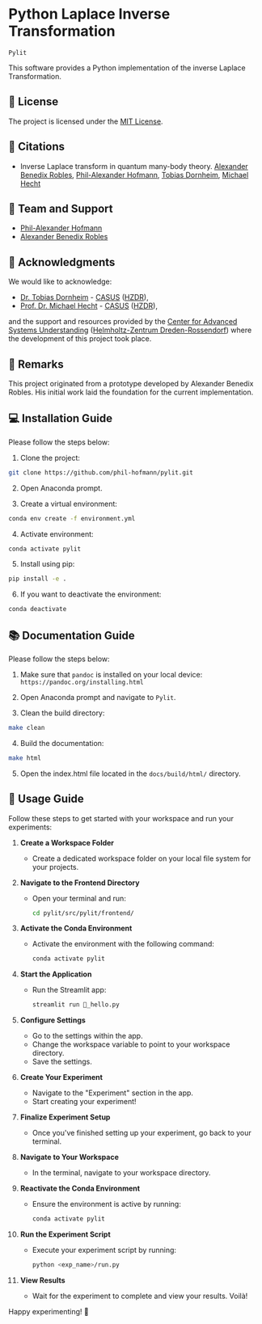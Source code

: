 # Python Laplace Inverse Transformation
`Pylit`

This software provides  a Python implementation of the inverse Laplace Transformation.

## 📜 License

The project is licensed under the [MIT License](LICENSE.txt).

## 💬 Citations

- Inverse Laplace transform in quantum many-body theory. [Alexander Benedix Robles](a.benedix-robles@hzdr.de), [Phil-Alexander Hofmann](mailto:philhofmann@outlook.com), [Tobias Dornheim](t.dornheim@hzdr.de), [Michael Hecht](m.hecht@hzdr.de)

## 👥 Team and Support

- [Phil-Alexander Hofmann](https://github.com/philippocalippo/)
- [Alexander Benedix Robles](https://github.com/alexanderbenedix/)

## 🙏 Acknowledgments

We would like to acknowledge:
- [Dr. Tobias Dornheim](https://www.casus.science/de-de/team-members/dr-tobias-dornheim/) - [CASUS](https://www.casus.science/) ([HZDR](https://www.hzdr.de/)),
- [Prof. Dr. Michael Hecht](https://www.casus.science/de-de/team-members/michael-hecht/) - [CASUS](https://www.casus.science/) ([HZDR](https://www.hzdr.de/)),

and the support and resources provided by the [Center for Advanced Systems Understanding](https://www.casus.science/) ([Helmholtz-Zentrum Dreden-Rossendorf](https://www.hzdr.de/)) where the development of this project took place.

## 📝 Remarks

This project originated from a prototype developed by Alexander Benedix Robles. His initial work laid the foundation for the current implementation.

## 💻 Installation Guide
Please follow the steps below:

1. Clone the project:
```bash
git clone https://github.com/phil-hofmann/pylit.git
```

2. Open Anaconda prompt.

3. Create a virtual environment:
```bash
conda env create -f environment.yml
```

4. Activate environment:
```bash
conda activate pylit
```

5. Install using pip:
```bash
pip install -e .
```

6. If you want to deactivate the environment:
```bash
conda deactivate
```

## 📚 Documentation Guide
Please follow the steps below:

1. Make sure that ``pandoc`` is installed on your local device:
``https://pandoc.org/installing.html``

2. Open Anaconda prompt and navigate to `Pylit`.

3. Clean the build directory:
```bash
make clean
```

4. Build the documentation:
```bash
make html
```

5. Open the index.html file located in the `docs/build/html/` directory.

## 🚀 Usage Guide

Follow these steps to get started with your workspace and run your experiments:

1. **Create a Workspace Folder**
   - Create a dedicated workspace folder on your local file system for your projects.

2. **Navigate to the Frontend Directory**
   - Open your terminal and run:
     ```bash
     cd pylit/src/pylit/frontend/
     ```

3. **Activate the Conda Environment**
   - Activate the environment with the following command:
     ```bash
     conda activate pylit
     ```

4. **Start the Application**
   - Run the Streamlit app:
     ```bash
     streamlit run 👋_hello.py
     ```

5. **Configure Settings**
   - Go to the settings within the app.
   - Change the workspace variable to point to your workspace directory.
   - Save the settings.

6. **Create Your Experiment**
   - Navigate to the "Experiment" section in the app.
   - Start creating your experiment!

7. **Finalize Experiment Setup**
   - Once you've finished setting up your experiment, go back to your terminal.

8. **Navigate to Your Workspace**
   - In the terminal, navigate to your workspace directory.

9. **Reactivate the Conda Environment**
   - Ensure the environment is active by running:
     ```bash
     conda activate pylit
     ```

10. **Run the Experiment Script**
    - Execute your experiment script by running:
      ```bash
      python <exp_name>/run.py
      ```

11. **View Results**
    - Wait for the experiment to complete and view your results. Voilà!

Happy experimenting! 🎉

